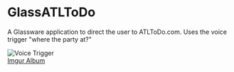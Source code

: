 GlassATLToDo
============

A Glassware application to direct the user to ATLToDo.com. Uses the voice trigger "where the party at?"

![Voice Trigger](http://i.imgur.com/eCieZmy.png)  
[Imgur Album](http://imgur.com/a/LbhPc)
